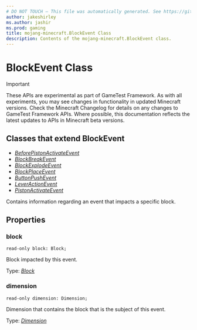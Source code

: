 ```yaml
---
# DO NOT TOUCH — This file was automatically generated. See https://github.com/Mojang/MinecraftScriptingApiDocsGenerator to modify descriptions, examples, etc.
author: jakeshirley
ms.author: jashir
ms.prod: gaming
title: mojang-minecraft.BlockEvent Class
description: Contents of the mojang-minecraft.BlockEvent class.
---
```

# BlockEvent Class
>[!IMPORTANT]
>These APIs are experimental as part of GameTest Framework. As with all experiments, you may see changes in functionality in updated Minecraft versions. Check the Minecraft Changelog for details on any changes to GameTest Framework APIs. Where possible, this documentation reflects the latest updates to APIs in Minecraft beta versions.

## Classes that extend BlockEvent
- [*BeforePistonActivateEvent*](BeforePistonActivateEvent.md)
- [*BlockBreakEvent*](BlockBreakEvent.md)
- [*BlockExplodeEvent*](BlockExplodeEvent.md)
- [*BlockPlaceEvent*](BlockPlaceEvent.md)
- [*ButtonPushEvent*](ButtonPushEvent.md)
- [*LeverActionEvent*](LeverActionEvent.md)
- [*PistonActivateEvent*](PistonActivateEvent.md)

Contains information regarding an event that impacts a specific block.

## Properties
### **block**
`read-only block: Block;`

Block impacted by this event.

Type: [*Block*](Block.md)

### **dimension**
`read-only dimension: Dimension;`

Dimension that contains the block that is the subject of this event.

Type: [*Dimension*](Dimension.md)

